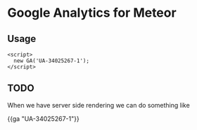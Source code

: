 # Google Analytics for Meteor

## Usage

    <script>
      new GA('UA-34025267-1');
    </script>

## TODO

When we have server side rendering we can do something like

  {{ga "UA-34025267-1"}}
